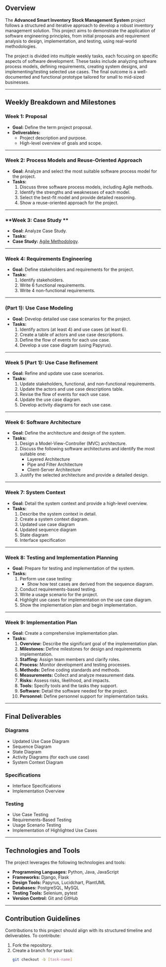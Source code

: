 

## Overview

The **Advanced Smart Inventory Stock Management System** project follows a structured and iterative approach to develop a robust inventory management solution. This project aims to demonstrate the application of software engineering principles, from initial proposals and requirement analysis to design, implementation, and testing, using real-world methodologies.

The project is divided into multiple weekly tasks, each focusing on specific aspects of software development. These tasks include analyzing software process models, defining requirements, creating system designs, and implementing/testing selected use cases. The final outcome is a well-documented and functional prototype tailored for small to mid-sized businesses.

---

## Weekly Breakdown and Milestones

### **Week 1: Proposal**
- **Goal:** Define the term project proposal.
- **Deliverables:**  
  - Project description and purpose.
  - High-level overview of goals and scope.

---

### **Week 2: Process Models and Reuse-Oriented Approach**
- **Goal:** Analyze and select the most suitable software process model for the project.
- **Tasks:**  
  1. Discuss three software process models, including Agile methods.
  2. Identify the strengths and weaknesses of each model.
  3. Select the best-fit model and provide detailed reasoning.
  4. Show a reuse-oriented approach for the project.

---

### **Week 3: Case Study **
- **Goal:** Analyze Case Study.
- **Tasks:**  
- **Case Study:** [Agile Methodology](https://medium.com/@ashutoshagrawal1010/agile-methodology-incremental-and-iterative-way-of-development-a6614116ae68#:~:text=Agile%20method%20combines%20both%20incremental,is%20delivered%20throughout%20the%20project.).

---

### **Week 4: Requirements Engineering**
- **Goal:** Define stakeholders and requirements for the project.
- **Tasks:**  
  1. Identify stakeholders.
  2. Write 6 functional requirements.
  3. Write 4 non-functional requirements.

---

### **(Part 1): Use Case Modeling**
- **Goal:** Develop detailed use case scenarios for the project.
- **Tasks:**  
  1. Identify actors (at least 4) and use cases (at least 6).
  2. Create a table of actors and use case descriptions.
  3. Define the flow of events for each use case.
  4. Develop a use case diagram (using Papyrus).

---

### **Week 5 (Part 1): Use Case Refinement**
- **Goal:** Refine and update use case scenarios.
- **Tasks:**  
  1. Update stakeholders, functional, and non-functional requirements.
  2. Update the actors and use case descriptions table.
  3. Revise the flow of events for each use case.
  4. Update the use case diagram.
  5. Develop activity diagrams for each use case.

---

### **Week 6: Software Architecture**
- **Goal:** Define the architecture and design of the system.
- **Tasks:**  
  1. Design a Model-View-Controller (MVC) architecture.
  2. Discuss the following software architectures and identify the most suitable one:
     - Layered Architecture
     - Pipe and Filter Architecture
     - Client-Server Architecture
  3. Justify the selected architecture and provide a detailed design.

---

### **Week 7: System Context**
- **Goal:** Detail the system context and provide a high-level overview.
- **Tasks:**  
  1. Describe the system context in detail.
  2. Create a system context diagram.
  3. Updated use case diagram
  4. Updated sequence diagram
  5. State diagram
  6. Interface specification 

---

### **Week 8: Testing and Implementation Planning**
- **Goal:** Prepare for testing and implementation of the system.
- **Tasks:**  
  1. Perform use case testing:
     - Show how test cases are derived from the sequence diagram.
  2. Conduct requirements-based testing.
  3. Write a usage scenario for the project.
  4. Highlight use cases for implementation on the use case diagram.
  5. Show the implementation plan and begin implementation.

---

### **Week 9: Implementation Plan**
- **Goal:** Create a comprehensive implementation plan.
- **Tasks:**  
  1. **Overview:** Describe the significant goal of the implementation plan.
  2. **Milestones:** Define milestones for design and requirements implementation.
  3. **Staffing:** Assign team members and clarify roles.
  4. **Process:** Monitor development and testing processes.
  5. **Methods:** Define coding standards and methods.
  6. **Measurements:** Collect and analyze measurement data.
  7. **Risks:** Assess risks, likelihood, and impacts.
  8. **Tools:** Specify tools and the tasks they support.
  9. **Software:** Detail the software needed for the project.
  10. **Personnel:** Define personnel support for implementation tasks.

---

## Final Deliverables

### **Diagrams**
- Updated Use Case Diagram
- Sequence Diagram
- State Diagram
- Activity Diagrams (for each use case)
- System Context Diagram

### **Specifications**
- Interface Specifications
- Implementation Overview

### **Testing**
- Use Case Testing
- Requirements-Based Testing
- Usage Scenario Testing
- Implementation of Highlighted Use Cases

---

## Technologies and Tools

The project leverages the following technologies and tools:
- **Programming Languages:** Python, Java, JavaScript
- **Frameworks:** Django, Flask
- **Design Tools:** Papyrus, Lucidchart, PlantUML
- **Databases:** PostgreSQL, MySQL
- **Testing Tools:** Selenium, pytest
- **Version Control:** Git and GitHub

---

## Contribution Guidelines

Contributions to this project should align with its structured timeline and deliverables. To contribute:
1. Fork the repository.
2. Create a branch for your task:
   ```bash
   git checkout -b [task-name]
